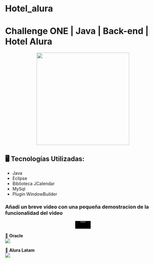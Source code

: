 
# Hotel_alura

# Challenge ONE | Java | Back-end | Hotel Alura

<p align="center" >
     <img width="300" heigth="300" src="https://user-images.githubusercontent.com/91544872/189419040-c093db78-c970-4960-8aca-ffcc11f7ffaf.png">
</p>


## 🖥️ Tecnologías Utilizadas:

- Java
- Eclipse
- Biblioteca JCalendar
- MySql
- Plugin WindowBuilder </br>

### Añadí un breve video con una pequeña demostracion de la funcionalidad del video

<p align="center" >
     <video width="50" heigth="50" src="https://user-images.githubusercontent.com/62573789/192897077-cc23e969-cc33-45bf-9807-7a113ad8a2ca.mp4">
</p>




🧡 <strong>Oracle</strong></br>
<a href="https://www.linkedin.com/company/oracle/" target="_blank">
<img src="https://img.shields.io/badge/-LinkedIn-%230077B5?style=for-the-badge&logo=linkedin&logoColor=white" target="_blank"></a>

💙 <strong>Alura Latam</strong></br>
<a href="https://www.linkedin.com/company/alura-latam/mycompany/" target="_blank">
<img src="https://img.shields.io/badge/-LinkedIn-%230077B5?style=for-the-badge&logo=linkedin&logoColor=white" target="_blank"></a>


